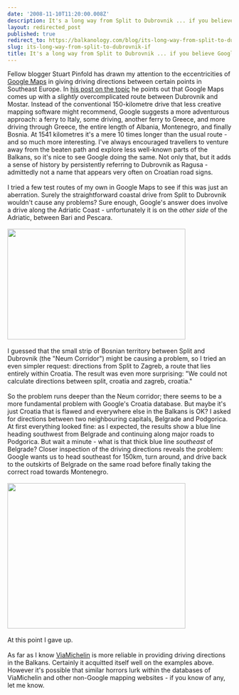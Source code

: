 ```yaml
---
date: '2008-11-10T11:20:00.008Z'
description: It's a long way from Split to Dubrovnik ... if you believe Google Maps
layout: redirected_post
published: true
redirect_to: https://balkanology.com/blog/its-long-way-from-split-to-dubrovnik-if/
slug: its-long-way-from-split-to-dubrovnik-if
title: It's a long way from Split to Dubrovnik ... if you believe Google Maps
---
```


Fellow blogger Stuart Pinfold has drawn my attention to the eccentricities of <a href="http://maps.google.com/">Google Maps</a> in giving driving directions between certain points in Southeast Europe. In <a href="http://www.stuart-pinfold.co.uk/blog/2008/11/mostar-to-dubrovnik.asp">his post on the topic</a> he points out that Google Maps comes up with a <i>slightly</i> overcomplicated route between Dubrovnik and Mostar. Instead of the conventional 150-kilometre drive that less creative mapping software might recommend, Google suggests a more adventurous approach: a ferry to Italy, some driving, another ferry to Greece, and more driving through Greece, the entire length of Albania, Montenegro, and finally Bosnia. At 1541 kilometres it's a mere 10 times longer than the usual route - and so much more interesting. I've always encouraged travellers to venture away from the beaten path and explore less well-known parts of the Balkans, so it's nice to see Google doing the same. Not only that, but it adds a sense of history by persistently referring to Dubrovnik as Ragusa - admittedly not a name that appears very often on Croatian road signs.<br /><br />I tried a few test routes of my own in Google Maps to see if this was just an aberration. Surely the straightforward coastal drive from Split to Dubrovnik wouldn't cause any problems? Sure enough, Google's answer does involve a drive along the Adriatic Coast - unfortunately it is on the <i>other side</i> of the Adriatic, between Bari and Pescara.<br /><br /><img alt="" border="0" src="http://www.balkanology.com/blog/images/split_to_dubrovnik_google_maps.jpg" style="cursor: pointer; cursor: hand; width: 400px; height: 249px;" title="Directions from Split to Dubrovnik as given by Google Maps" /><br /><br />I guessed that the small strip of Bosnian territory between Split and Dubrovnik (the "Neum Corridor") might be causing a problem, so I tried an even simpler request: directions from Split to Zagreb, a route that lies entirely within Croatia. The result was even more surprising: "We could not calculate directions between split, croatia and zagreb, croatia." <br /><br />So the problem runs deeper than the Neum corridor; there seems to be a more fundamental problem with Google's Croatia database. But maybe it's just Croatia that is flawed and everywhere else in the Balkans is OK? I asked for directions between two neighbouring capitals, Belgrade and Podgorica. At first everything looked fine: as I expected, the results show a blue line heading southwest from Belgrade and continuing along major roads to Podgorica. But wait a minute - what is that thick blue line <i>southeast</i> of Belgrade? Closer inspection of the driving directions reveals the problem: Google wants us to head southeast for 150km, turn around, and drive back to the outskirts of Belgrade on the same road before finally taking the correct road towards Montenegro.<br /><br /><img alt="" border="0" src="http://www.balkanology.com/blog/images/belgrade_to_podgorica_google_maps.jpg" style="cursor: pointer; cursor: hand; width: 400px; height: 327px;" title="Directions from Belgrade to Podgorica as given by Google Maps" /><br /><br />At this point I gave up.<br /><br />As far as I know <a href="http://www.viamichelin.co.uk/">ViaMichelin</a> is more reliable in providing driving directions in the Balkans. Certainly it acquitted itself well on the examples above. However it's possible that similar horrors lurk within the databases of ViaMichelin and other non-Google mapping websites - if you know of any, let me know.